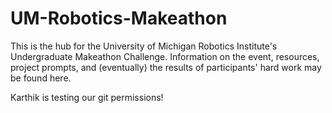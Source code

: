 # UM-Robotics-Makeathon
This is the hub for the University of Michigan Robotics Institute's Undergraduate Makeathon Challenge. Information on the event, resources, project prompts, and (eventually) the results of participants' hard work may be found here.


Karthik is testing our git permissions!
